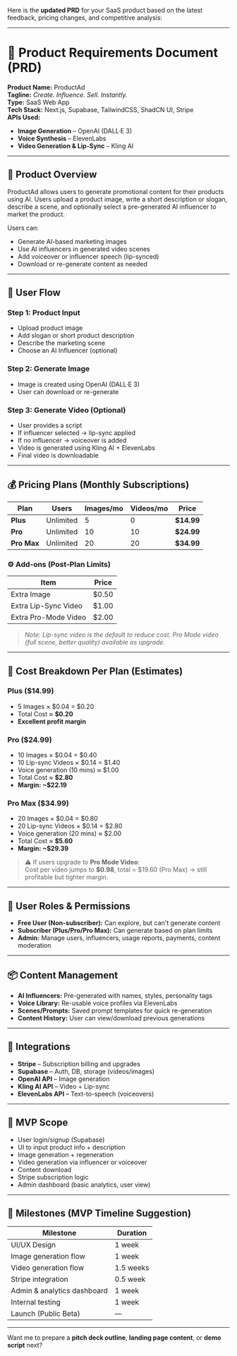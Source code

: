 Here is the **updated PRD** for your SaaS product based on the latest feedback, pricing changes, and competitive analysis:

---

# 🧾 Product Requirements Document (PRD)

**Product Name:** ProductAd  
**Tagline:** _Create. Influence. Sell. Instantly._  
**Type:** SaaS Web App  
**Tech Stack:** Next.js, Supabase, TailwindCSS, ShadCN UI, Stripe  
**APIs Used:**

- **Image Generation** – OpenAI (DALL·E 3)
- **Voice Synthesis** – ElevenLabs
- **Video Generation & Lip-Sync** – Kling AI

---

## 🎯 Product Overview

ProductAd allows users to generate promotional content for their products using AI. Users upload a product image, write a short description or slogan, describe a scene, and optionally select a pre-generated AI influencer to market the product.

Users can:

- Generate AI-based marketing images
- Use AI influencers in generated video scenes
- Add voiceover or influencer speech (lip-synced)
- Download or re-generate content as needed

---

## 🔄 User Flow

### Step 1: Product Input

- Upload product image
- Add slogan or short product description
- Describe the marketing scene
- Choose an AI Influencer (optional)

### Step 2: Generate Image

- Image is created using OpenAI (DALL·E 3)
- User can download or re-generate

### Step 3: Generate Video (Optional)

- User provides a script
- If influencer selected → lip-sync applied
- If no influencer → voiceover is added
- Video is generated using Kling AI + ElevenLabs
- Final video is downloadable

---

## 💰 Pricing Plans (Monthly Subscriptions)

| Plan        | Users     | Images/mo | Videos/mo | Price      |
| ----------- | --------- | --------- | --------- | ---------- |
| **Plus**    | Unlimited | 5         | 0         | **$14.99** |
| **Pro**     | Unlimited | 10        | 10        | **$24.99** |
| **Pro Max** | Unlimited | 20        | 20        | **$34.99** |

### ⚙️ Add-ons (Post-Plan Limits)

| Item                 | Price |
| -------------------- | ----- |
| Extra Image          | $0.50 |
| Extra Lip-Sync Video | $1.00 |
| Extra Pro-Mode Video | $2.00 |

> _Note: Lip-sync video is the default to reduce cost. Pro Mode video (full scene, better quality) available as upgrade._

---

## 🧾 Cost Breakdown Per Plan (Estimates)

### Plus ($14.99)

- 5 Images × $0.04 = $0.20
- Total Cost ≈ **$0.20**
- **Excellent profit margin**

### Pro ($24.99)

- 10 Images × $0.04 = $0.40
- 10 Lip-sync Videos × $0.14 = $1.40
- Voice generation (10 mins) ≈ $1.00
- Total Cost ≈ **$2.80**
- **Margin: ~$22.19**

### Pro Max ($34.99)

- 20 Images × $0.04 = $0.80
- 20 Lip-sync Videos × $0.14 = $2.80
- Voice generation (20 mins) ≈ $2.00
- Total Cost ≈ **$5.60**
- **Margin: ~$29.39**

> ⚠️ If users upgrade to **Pro Mode Video**:  
> Cost per video jumps to **$0.98**, total = $19.60 (Pro Max) → still profitable but tighter margin.

---

## 🔐 User Roles & Permissions

- **Free User (Non-subscriber):** Can explore, but can't generate content
- **Subscriber (Plus/Pro/Pro Max):** Can generate based on plan limits
- **Admin:** Manage users, influencers, usage reports, payments, content moderation

---

## 📦 Content Management

- **AI Influencers:** Pre-generated with names, styles, personality tags
- **Voice Library:** Re-usable voice profiles via ElevenLabs
- **Scenes/Prompts:** Saved prompt templates for quick re-generation
- **Content History:** User can view/download previous generations

---

## 🔗 Integrations

- **Stripe** – Subscription billing and upgrades
- **Supabase** – Auth, DB, storage (videos/images)
- **OpenAI API** – Image generation
- **Kling AI API** – Video + Lip-sync
- **ElevenLabs API** – Text-to-speech (voiceovers)

---

## 🧪 MVP Scope

- User login/signup (Supabase)
- UI to input product info + description
- Image generation + regeneration
- Video generation via influencer or voiceover
- Content download
- Stripe subscription logic
- Admin dashboard (basic analytics, user view)

---

## 📅 Milestones (MVP Timeline Suggestion)

| Milestone                   | Duration  |
| --------------------------- | --------- |
| UI/UX Design                | 1 week    |
| Image generation flow       | 1 week    |
| Video generation flow       | 1.5 weeks |
| Stripe integration          | 0.5 week  |
| Admin & analytics dashboard | 1 week    |
| Internal testing            | 1 week    |
| Launch (Public Beta)        | —         |

---

Want me to prepare a **pitch deck outline**, **landing page content**, or **demo script** next?
